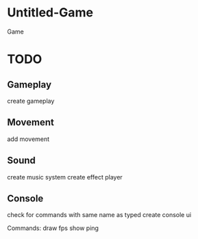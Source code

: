 # Untitled-Game
Game

# TODO

## Gameplay
create gameplay

## Movement
add movement

## Sound
create music system
create effect player

## Console
check for commands with same name as typed
create console ui

Commands:
draw fps
show ping
